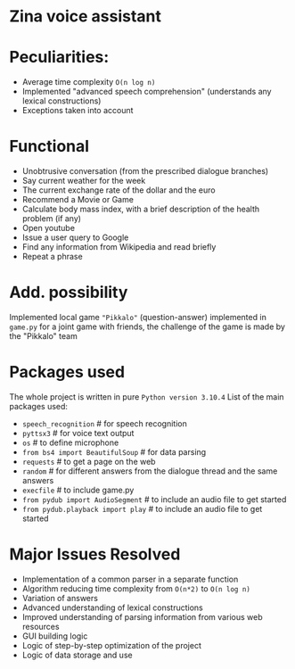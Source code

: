# Zina voice assistant
# Peculiarities:
- Average time complexity `O(n log n)`
- Implemented "advanced speech comprehension" (understands any lexical constructions)
- Exceptions taken into account
# Functional 
- Unobtrusive conversation (from the prescribed dialogue branches)
- Say current weather for the week
- The current exchange rate of the dollar and the euro
- Recommend a Movie or Game
- Calculate body mass index, with a brief description of the health problem (if any)
- Open youtube
- Issue a user query to Google
- Find any information from Wikipedia and read briefly
- Repeat a phrase
# Add. possibility
Implemented local game `"Pikkalo"` (question-answer) implemented in `game.py`
for a joint game with friends, the challenge of the game is made by the "Pikkalo" team
# Packages used
The whole project is written in pure `Python version 3.10.4`
List of the main packages used:
- `speech_recognition` # for speech recognition
- `pyttsx3` # for voice text output
- `os` # to define microphone
- `from bs4 import BeautifulSoup` # for data parsing
- `requests` # to get a page on the web
- `random` # for different answers from the dialogue thread and the same answers
- `execfile` # to include game.py
- `from pydub import AudioSegment` # to include an audio file to get started
- `from pydub.playback import play` # to include an audio file to get started
# Major Issues Resolved
- Implementation of a common parser in a separate function
- Algorithm reducing time complexity from `O(n*2)` to `O(n log n)`
- Variation of answers
- Advanced understanding of lexical constructions
- Improved understanding of parsing information from various web resources
- GUI building logic
- Logic of step-by-step optimization of the project
- Logic of data storage and use

